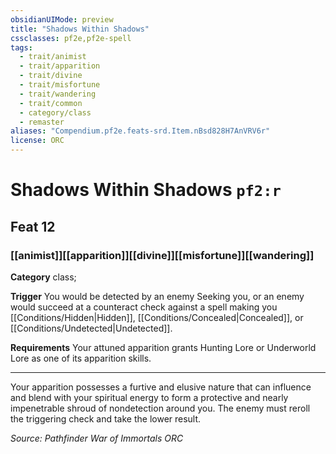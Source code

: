 ```yaml
---
obsidianUIMode: preview
title: "Shadows Within Shadows"
cssclasses: pf2e,pf2e-spell
tags:
  - trait/animist
  - trait/apparition
  - trait/divine
  - trait/misfortune
  - trait/wandering
  - trait/common
  - category/class
  - remaster
aliases: "Compendium.pf2e.feats-srd.Item.nBsd828H7AnVRV6r"
license: ORC
---
```

# Shadows Within Shadows `pf2:r`
## Feat 12
### [[animist]][[apparition]][[divine]][[misfortune]][[wandering]]

**Category** class; 




**Trigger** You would be detected by an enemy Seeking you, or an enemy would succeed at a counteract check against a spell making you [[Conditions/Hidden|Hidden]], [[Conditions/Concealed|Concealed]], or [[Conditions/Undetected|Undetected]].

**Requirements** Your attuned apparition grants Hunting Lore or Underworld Lore as one of its apparition skills.

* * *

Your apparition possesses a furtive and elusive nature that can influence and blend with your spiritual energy to form a protective and nearly impenetrable shroud of nondetection around you. The enemy must reroll the triggering check and take the lower result.

*Source: Pathfinder War of Immortals*
*ORC*